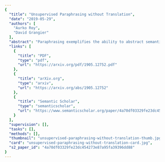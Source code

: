 ```yaml
---
{
  "title": "Unsupervised Paraphrasing without Translation",
  "date": "2019-05-29",
  "authors": [
    "Aurko Roy",
    "David Grangier"
  ],
  "abstract": "Paraphrasing exemplifies the ability to abstract semantic content from surface forms. Recent work on automatic paraphrasing is dominated by methods leveraging Machine Translation (MT) as an intermediate step. This contrasts with humans, who can paraphrase without being bilingual. This work proposes to learn paraphrasing models from an unlabeled monolingual corpus only. To that end, we propose a residual variant of vector-quantized variational auto-encoder. \nWe compare with MT-based approaches on paraphrase identification, generation, and training augmentation. Monolingual paraphrasing outperforms unsupervised translation in all settings. Comparisons with supervised translation are more mixed: monolingual paraphrasing is interesting for identification and augmentation; supervised translation is superior for generation.",
  "links": [
    {
      "title": "PDF",
      "type": "pdf",
      "url": "https://arxiv.org/pdf/1905.12752.pdf"
    },
    {
      "title": "arXiv.org",
      "type": "arxiv",
      "url": "https://arxiv.org/abs/1905.12752"
    },
    {
      "title": "Semantic Scholar",
      "type": "semanticscholar",
      "url": "https://www.semanticscholar.org/paper/4a70df03329fe23dc454273e87a95fa39396dd88"
    }
  ],
  "supervision": [],
  "tasks": [],
  "methods": [],
  "thumbnail": "unsupervised-paraphrasing-without-translation-thumb.jpg",
  "card": "unsupervised-paraphrasing-without-translation-card.jpg",
  "s2_paper_id": "4a70df03329fe23dc454273e87a95fa39396dd88"
}
---
```


